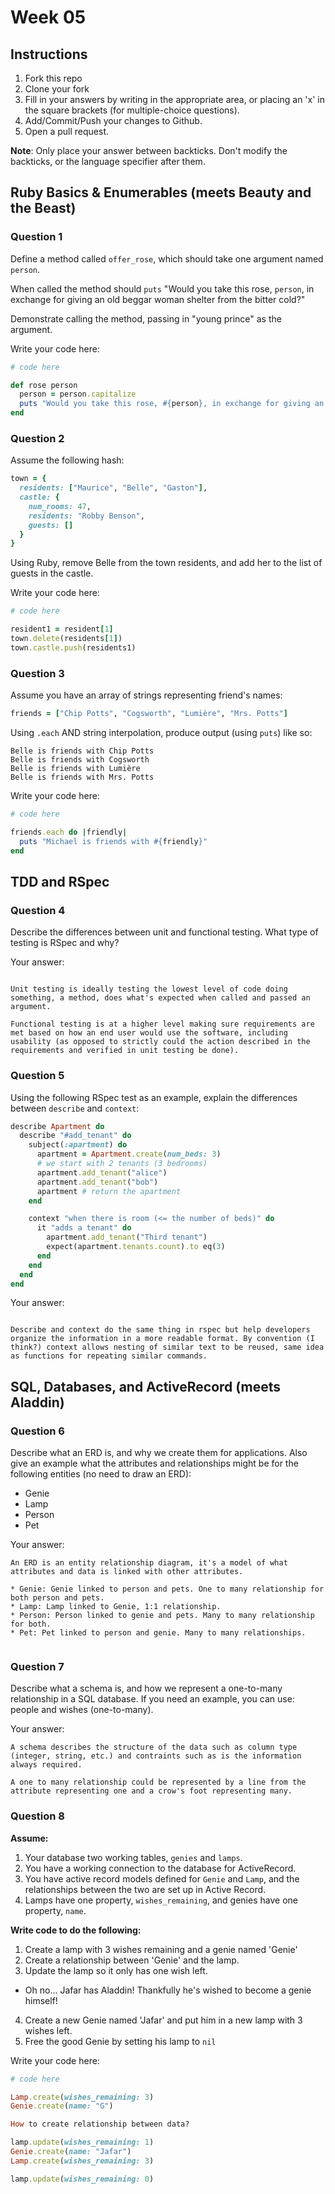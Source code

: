 # Week 05

## Instructions

1. Fork this repo
2. Clone your fork
3. Fill in your answers by writing in the appropriate area, or placing an 'x' in
the square brackets (for multiple-choice questions).
4. Add/Commit/Push your changes to Github.
5. Open a pull request.

**Note**: Only place your answer between backticks. Don't modify the backticks,
or the language specifier after them.

## Ruby Basics & Enumerables (meets Beauty and the Beast)

### Question 1

Define a method called `offer_rose`, which should take one argument named `person`.

When called the method should `puts` "Would you take this rose, `person`, in exchange for giving an old beggar woman shelter from the bitter cold?"

Demonstrate calling the method, passing in "young prince" as the argument.

Write your code here:
```ruby
# code here

def rose person
  person = person.capitalize
  puts "Would you take this rose, #{person}, in exchange for giving an old beggar woman shelter from the bitter cold?"
end


```

### Question 2

Assume the following hash:

```ruby
town = {
  residents: ["Maurice", "Belle", "Gaston"],
  castle: {
    num_rooms: 47,
    residents: "Robby Benson",
    guests: []
  }
}
```

Using Ruby, remove Belle from the town residents, and
add her to the list of guests in the castle.

Write your code here:
```ruby
# code here

resident1 = resident[1]
town.delete(residents[1])
town.castle.push(residents1)

```

### Question 3

Assume you have an array of strings representing friend's names:

```ruby
friends = ["Chip Potts", "Cogsworth", "Lumière", "Mrs. Potts"]
```

Using `.each` AND string interpolation, produce output (using `puts`) like so:

```
Belle is friends with Chip Potts
Belle is friends with Cogsworth
Belle is friends with Lumière
Belle is friends with Mrs. Potts
```

Write your code here:
```ruby
# code here

friends.each do |friendly|
  puts "Michael is friends with #{friendly}"
end


```

## TDD and RSpec

### Question 4

Describe the differences between unit and functional testing. What type of testing is RSpec and why?

Your answer:
```text

Unit testing is ideally testing the lowest level of code doing something, a method, does what's expected when called and passed an argument.

Functional testing is at a higher level making sure requirements are met based on how an end user would use the software, including usability (as opposed to strictly could the action described in the requirements and verified in unit testing be done).

```

### Question 5

Using the following RSpec test as an example, explain the differences between `describe` and `context`:

```ruby
describe Apartment do
  describe "#add_tenant" do
    subject(:apartment) do
      apartment = Apartment.create(num_beds: 3)
      # we start with 2 tenants (3 bedrooms)
      apartment.add_tenant("alice")
      apartment.add_tenant("bob")
      apartment # return the apartment
    end

    context "when there is room (<= the number of beds)" do
      it "adds a tenant" do
        apartment.add_tenant("Third tenant")
        expect(apartment.tenants.count).to eq(3)
      end
    end
  end
end
```

Your answer:
```text

Describe and context do the same thing in rspec but help developers organize the information in a more readable format. By convention (I think?) context allows nesting of similar text to be reused, same idea as functions for repeating similar commands.
```

## SQL, Databases, and ActiveRecord (meets Aladdin)

### Question 6

Describe what an ERD is, and why we create them for applications. Also give an
example what the attributes and relationships might be for the following
entities (no need to draw an ERD):
* Genie
* Lamp
* Person
* Pet

Your answer:
```
An ERD is an entity relationship diagram, it's a model of what attributes and data is linked with other attributes.

* Genie: Genie linked to person and pets. One to many relationship for both person and pets.
* Lamp: Lamp linked to Genie, 1:1 relationship.
* Person: Person linked to genie and pets. Many to many relationship for both.
* Pet: Pet linked to person and genie. Many to many relationships.


```

### Question 7

Describe what a schema is, and how we represent a one-to-many relationship in a
SQL database. If you need an example, you can use: people and wishes
(one-to-many).

Your answer:
```
A schema describes the structure of the data such as column type (integer, string, etc.) and contraints such as is the information always required.

A one to many relationship could be represented by a line from the attribute representing one and a crow's foot representing many.

```

### Question 8

**Assume:**  

1. Your database two working tables, `genies` and `lamps`.  
2. You have a working connection to the database for ActiveRecord.  
3. You have active record models defined for `Genie` and `Lamp`, and the relationships between the two are set up in Active Record.  
4. Lamps have one property, `wishes_remaining`, and genies have one property, `name`.  

**Write code to do the following:**

1. Create a lamp with 3 wishes remaining and a genie named 'Genie'
2. Create a relationship between 'Genie' and the lamp.
3. Update the lamp so it only has one wish left.
  * Oh no... Jafar has Aladdin! Thankfully he's wished to become a genie himself!
4. Create a new Genie named 'Jafar' and put him in a new lamp with 3 wishes left.
5. Free the good Genie by setting his lamp to `nil`


Write your code here:
```ruby
# code here

Lamp.create(wishes_remaining: 3)
Genie.create(name: "G")

How to create relationship between data?

lamp.update(wishes_remaining: 1)
Genie.create(name: "Jafar")
Lamp.create(wishes_remaining: 3)

lamp.update(wishes_remaining: 0)

```
